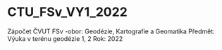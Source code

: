 # CTU_FSv_VY1_2022
Zápočet ČVUT FSv -obor: Geodézie, Kartografie a Geomatika  Předmět: Výuka v terénu geodézie 1, 2 Rok: 2022
